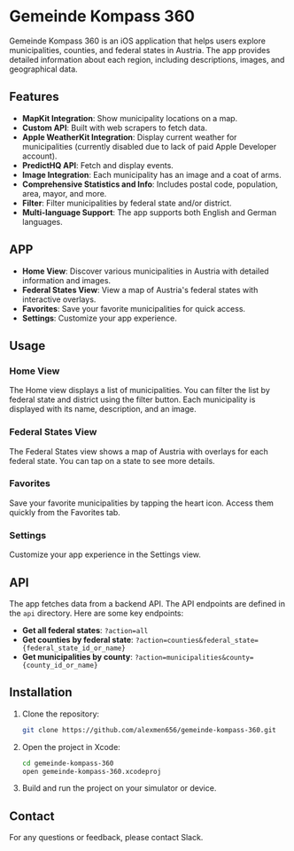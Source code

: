 # Gemeinde Kompass 360

Gemeinde Kompass 360 is an iOS application that helps users explore municipalities, counties, and federal states in Austria. The app provides detailed information about each region, including descriptions, images, and geographical data.

## Features
- **MapKit Integration**: Show municipality locations on a map.
- **Custom API**: Built with web scrapers to fetch data.
- **Apple WeatherKit Integration**: Display current weather for municipalities (currently disabled due to lack of paid Apple Developer account).
- **PredictHQ API**: Fetch and display events.
- **Image Integration**: Each municipality has an image and a coat of arms.
- **Comprehensive Statistics and Info**: Includes postal code, population, area, mayor, and more.
- **Filter**: Filter municipalities by federal state and/or district.
- **Multi-language Support**: The app supports both English and German languages.

## APP
- **Home View**: Discover various municipalities in Austria with detailed information and images.
- **Federal States View**: View a map of Austria's federal states with interactive overlays.
- **Favorites**: Save your favorite municipalities for quick access.
- **Settings**: Customize your app experience.

## Usage

### Home View

The Home view displays a list of municipalities. You can filter the list by federal state and district using the filter button. Each municipality is displayed with its name, description, and an image.

### Federal States View

The Federal States view shows a map of Austria with overlays for each federal state. You can tap on a state to see more details.

### Favorites

Save your favorite municipalities by tapping the heart icon. Access them quickly from the Favorites tab.

### Settings

Customize your app experience in the Settings view.

## API

The app fetches data from a backend API. The API endpoints are defined in the `api` directory. Here are some key endpoints:

- **Get all federal states**: `?action=all`
- **Get counties by federal state**: `?action=counties&federal_state={federal_state_id_or_name}`
- **Get municipalities by county**: `?action=municipalities&county={county_id_or_name}`

## Installation

1. Clone the repository:
    ```sh
    git clone https://github.com/alexmen656/gemeinde-kompass-360.git
    ```
2. Open the project in Xcode:
    ```sh
    cd gemeinde-kompass-360
    open gemeinde-kompass-360.xcodeproj
    ```
3. Build and run the project on your simulator or device.

   
## Contact

For any questions or feedback, please contact Slack.
